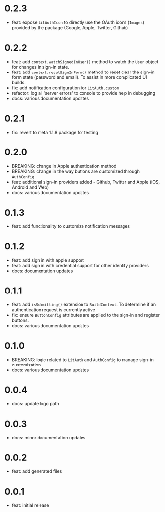 # 0.2.3

- feat: expose `LitAuthIcon` to directly use the OAuth icons (`Images`) provided by the package (Google, Apple, Twitter, Github)

# 0.2.2

- feat: add `context.watchSignedInUser()` method to watch the `User` object for changes in sign-in state.
- feat: add `context.resetSignInForm()` method to reset clear the sign-in form state (password and email). To assist in more complicated UI builds.
- fix: add notification configuration for `LitAuth.custom`
- refactor: log all 'server errors' to console to provide help in debugging
- docs: various documentation updates

# 0.2.1

- fix: revert to meta 1.1.8 package for testing

# 0.2.0

- BREAKING: change in Apple authentication method
- BREAKING: change in the way buttons are customized through `AuthConfig`
- feat: additional sign-in providers added - Github, Twitter and Apple (iOS, Android and Web)
- docs: various documentation updates

# 0.1.3

- feat: add functionality to customize notification messages

# 0.1.2

- feat: add sign in with apple support
- feat: add sign in with credential support for other identity providers
- docs: documentation updates

# 0.1.1

- feat: add `isSubmitting()` extension to `BuildContext`. To determine if an authentication request is currently active
- fix: ensure `ButtonConfig` attributes are applied to the sign-in and register buttons.
- docs: various documentation updates

# 0.1.0

- BREAKING: logic related to `LitAuth` and `AuthConfig` to manage sign-in customization.
- docs: various documentation updates

# 0.0.4

- docs: update logo path

# 0.0.3

- docs: minor documentation updates

# 0.0.2

- feat: add generated files

# 0.0.1

- feat: initial release
